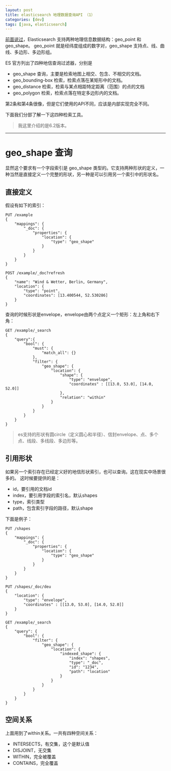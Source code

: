 ```yaml
---
layout: post
title: elasticsearch 地理数据查询API （1）
categories: [dev]
tags: [java, elasticsearch]
---
```

[前面说过](esgeo/)，Elasticsearch 支持两种地理信息数据结构：geo_point 和 geo_shape。
geo_point 就是经纬度组成的数字对，geo_shape 支持点、线、曲线、多边形、多边形组。

ES 官方列出了四种地信查询过滤器，分别是
 - geo_shape 查询，主要是检索地图上相交、包含、不相交的文档。
 - geo_bounding-box 检索，检索点落在某矩形中的文档。
 - geo_distance 检索，检索与某点相距特定距离（范围）的点的文档
 - geo_polygon 检索，检索点落在特定多边形内的文档。

第2条和第4条很像，但是它们使用的API不同，应该是内部实现完全不同。

下面我们分部了解一下这四种检索工具。

> 我这里介绍的是6.2版本。

---

# geo_shape 查询
显然这个要求有一个字段索引是 geo_shape 类型的。它支持两种形状的定义，一种当然是直接定义一个完整的形状，另一种是可以引用另一个索引中的形状名。

## 直接定义
假设有如下的索引：
```
PUT /example
{
    "mappings": {
        "_doc": {
            "properties": {
                "location": {
                    "type": "geo_shape"
                }
            }
        }
    }
}

POST /example/_doc?refresh
{
    "name": "Wind & Wetter, Berlin, Germany",
    "location": {
        "type": "point",
        "coordinates": [13.400544, 52.530286]
    }
}
```
查询的时候形状是envelope，envelope由两个点定义一个矩形：左上角和右下角：
```
GET /example/_search
{
    "query":{
        "bool": {
            "must": {
                "match_all": {}
            },
            "filter": {
                "geo_shape": {
                    "location": {
                        "shape": {
                            "type": "envelope",
                            "coordinates" : [[13.0, 53.0], [14.0, 52.0]]
                        },
                        "relation": "within"
                    }
                }
            }
        }
    }
}
```
> es支持的形状有圆circle（定义圆心和半径）、信封envelope、点、多个点、线段、多线段、多边形等。

## 引用形状
如果另一个索引存在已经定义好的地信形状索引，也可以查询。这在现实中场景很多的。
这时候要提供的是：
 - id，要引用的文档id
 - index，要引用字段的索引名，默认shapes
 - type，索引类型
 - path，包含索引字段的路径，默认shape

下面是例子：
```
PUT /shapes
{
    "mappings": {
        "_doc": {
            "properties": {
                "location": {
                    "type": "geo_shape"
                }
            }
        }
    }
}

PUT /shapes/_doc/deu
{
    "location": {
        "type": "envelope",
        "coordinates" : [[13.0, 53.0], [14.0, 52.0]]
    }
}

GET /example/_search
{
    "query": {
        "bool": {
            "filter": {
                "geo_shape": {
                    "location": {
                        "indexed_shape": {
                            "index": "shapes",
                            "type": "_doc",
                            "id": "1234",
                            "path": "location"
                        }
                    }
                }
            }
        }
    }
}
```

## 空间关系

上面用到了within关系。一共有四种空间关系：
 - INTERSECTS，有交集，这个是默认值
 - DISJOINT，无交集
 - WITHIN，完全被覆盖
 - CONTAINS，完全覆盖